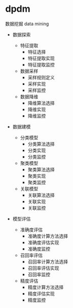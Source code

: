 # dpdm
数据挖掘 data mining

- 数据探索
  - 特征提取
    - 特征选择
    - 特征提取实现
    - 特征提取监控
  - 数据采样
    - 采样规则定义
    - 采样实现
    - 采样监控
  - 数据降维
    - 降维算法选择
    - 降维实现
    - 降维监控

- 数据建模
  - 分类模型
    - 分类算法选择
    - 分类实现
    - 分类监控
  - 聚类模型
    - 聚类算法选择
    - 聚类实现
    - 聚类监控
  - 关联模型
    - 关联算法选择
    - 关联实现
    - 关联监控

- 模型评估
  - 准确度评估
    - 准确度计算方法选择
    - 准确度评估实现
    - 准确度监控
  - 召回率评估
    - 召回率计算方法选择
    - 召回率评估实现
    - 召回率监控
  - 精度评估
    - 精度计算方法选择
    - 精度评估实现
    - 精度监控
